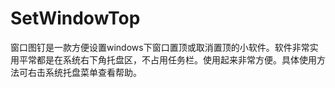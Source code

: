 # SetWindowTop
窗口图钉是一款方便设置windows下窗口置顶或取消置顶的小软件。软件非常实用平常都是在系统右下角托盘区，不占用任务栏。使用起来非常方便。具体使用方法可右击系统托盘菜单查看帮助。
